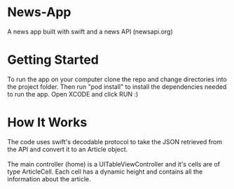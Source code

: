 # News-App
A news app built with swift and a news API (newsapi.org)

# Getting Started
To run the app on your computer clone the repo and change directories into the project folder. Then run "pod install" to install the dependencies needed to run the app. Open XCODE and click RUN :)

# How It Works
The code uses swift's decodable protocol to take the JSON retrieved from the API and convert it to an Article object.
<br/>
<br/>
The main controller (home) is a UITableViewController and it's cells are of type ArticleCell. Each cell has a dynamic height and contains all the information about the article.
